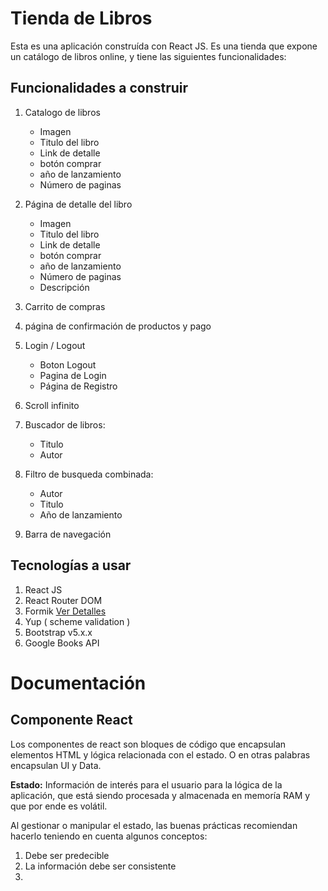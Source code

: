 # Tienda de Libros

Esta es una aplicación construída con React JS. Es una tienda que expone un catálogo de libros online, 
y tiene las siguientes funcionalidades:


## Funcionalidades a construir

1. Catalogo de libros
    - Imagen
    - Titulo del libro
    - Link de detalle 
    - botón comprar
    - año de lanzamiento
    - Número de paginas

2. Página de detalle del libro
    - Imagen
    - Titulo del libro
    - Link de detalle 
    - botón comprar
    - año de lanzamiento
    - Número de paginas
    - Descripción

3. Carrito de compras
4. página de confirmación de productos y pago
5. Login / Logout
    - Boton Logout
    - Pagina de Login
    - Página de Registro
6. Scroll infinito
7. Buscador de libros:
    - Titulo
    - Autor
8. Filtro de busqueda combinada:
    - Autor
    - Titulo
    - Año de lanzamiento
9. Barra de navegación 

## Tecnologías a usar

1. React JS
2. React Router DOM
3. Formik                       [Ver Detalles](https://formik.org/)
3. Yup ( scheme validation )
2. Bootstrap v5.x.x
3. Google Books API

# Documentación

## Componente React

Los componentes de react son bloques de código que encapsulan elementos HTML y lógica relacionada con el estado.
O en otras palabras encapsulan UI y Data.

**Estado:**
Información de interés para el usuario para la lógica de la aplicación, que está siendo procesada y almacenada en memoría RAM y que por ende es volátil. 

Al gestionar o manipular el estado, las buenas prácticas recomiendan hacerlo teniendo en cuenta algunos conceptos:

1. Debe ser predecible
2. La información debe ser consistente
3. 


